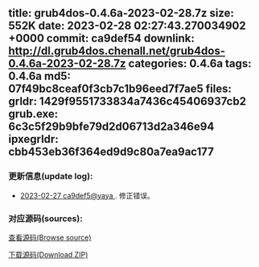 title: grub4dos-0.4.6a-2023-02-28.7z
size: 552K
date: 2023-02-28 02:27:43.270034902 +0000
commit: ca9def54
downlink: http://dl.grub4dos.chenall.net/grub4dos-0.4.6a-2023-02-28.7z
categories: 0.4.6a
tags: 0.4.6a
md5: 07f49bc8ceaf0f3cb7c1b96eed7f7ae5
files:
  grldr: 1429f9551733834a7436c45406937cb2
  grub.exe: 6c3c5f29b9bfe79d2d06713d2a346e94
  ipxegrldr: cbb453eb36f364ed9d9c80a7ea9ac177
---

### 更新信息(update log):
  * [2023-02-27 ca9def5@yaya ](https://github.com/chenall/grub4dos/commit/ca9def54d15780f422c94955aff1b5fd4cfbee68)     ﻿. 修正错误。


### 对应源码(sources):
  [查看源码(Browse source)](https://github.com/chenall/grub4dos/tree/ca9def54d15780f422c94955aff1b5fd4cfbee68)

  [下载源码(Download ZIP)](https://github.com/chenall/grub4dos/archive/ca9def54d15780f422c94955aff1b5fd4cfbee68.zip)
